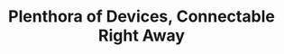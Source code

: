 ---
title: 'Plenthora of Devices, Connectable Right Away'
slug: 'Support multiple devices connected at the same time, different networks and integration with architectures, including ARM (32 and 64 bits), which is used in most embedded devices, like Raspberry Pi, and i.XM6.'
---